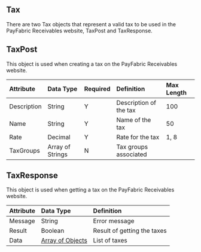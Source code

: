 ## Tax
There are two Tax objects that represent a valid tax to be used in the PayFabric Receivables website, TaxPost and TaxResponse. 


## TaxPost
This object is used when creating a tax on the PayFabric Receivables website.

| Attribute | Data Type | Required | Definition | Max Length |
| :----------- | :--------- | :--------- | :--------- | :--------- |
| Description | String | Y | Description of the tax | 100 |
| Name | String | Y | Name of the tax | 50 |
| Rate | Decimal | Y | Rate for the tax | 1, 8 |
| TaxGroups | Array of Strings | N | Tax groups associated |  |


## TaxResponse
This object is used when getting a tax on the PayFabric Receivables website.

| Attribute | Data Type | Definition |
| :----------- | :--------- | :--------- |
| Message | String | Error message |
| Result | Boolean | Result of getting the taxes |
| Data | [Array of Objects](Tax.md#TaxPost) | List of taxes |
